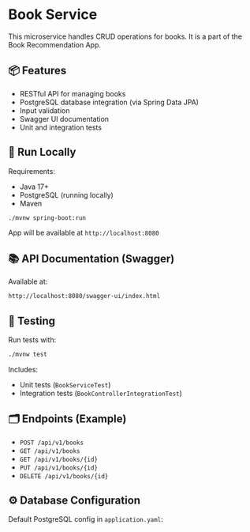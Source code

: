 # Book Service

This microservice handles CRUD operations for books. It is a part of the Book Recommendation App.

## 📦 Features

- RESTful API for managing books
- PostgreSQL database integration (via Spring Data JPA)
- Input validation
- Swagger UI documentation
- Unit and integration tests

## 🚀 Run Locally

Requirements:
- Java 17+
- PostgreSQL (running locally)
- Maven

```bash
./mvnw spring-boot:run
```

App will be available at `http://localhost:8080`

## 📚 API Documentation (Swagger)

Available at:

```bash
http://localhost:8080/swagger-ui/index.html
```

## 🧪 Testing

Run tests with:

```bash
./mvnw test
```

Includes:
- Unit tests (`BookServiceTest`)
- Integration tests (`BookControllerIntegrationTest`)

## 🗂 Endpoints (Example)

- `POST /api/v1/books`
- `GET /api/v1/books`
- `GET /api/v1/books/{id}`
- `PUT /api/v1/books/{id}`
- `DELETE /api/v1/books/{id}`

## ⚙️ Database Configuration

Default PostgreSQL config in `application.yaml`: